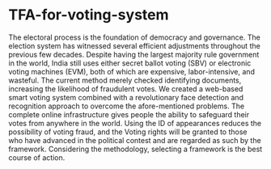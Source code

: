# TFA-for-voting-system
The electoral process is the foundation of democracy and governance. The election system has witnessed several efficient adjustments throughout the previous few decades. Despite having the largest majority rule government in the world, India still uses either secret ballot voting (SBV) or electronic voting machines (EVM), both of which are expensive, labor-intensive, and wasteful. The current method merely checked identifying documents, increasing the likelihood of fraudulent votes. We created a web-based smart voting system combined with a revolutionary face detection and recognition approach to overcome the afore-mentioned problems. The complete online infrastructure gives people the ability to safeguard their votes from anywhere in the world. Using the ID of appearances reduces the possibility of voting fraud, and the Voting rights will be granted to those who have advanced in the political contest and are regarded as such by the framework. Considering the methodology, selecting a framework is the best course of action.
